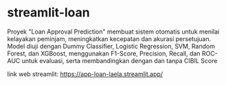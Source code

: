 # streamlit-loan
Proyek "Loan Approval Prediction" membuat sistem otomatis untuk menilai kelayakan peminjam, meningkatkan kecepatan dan akurasi persetujuan. Model diuji dengan Dummy Classifier, Logistic Regression, SVM, Random Forest, dan XGBoost, menggunakan F1-Score, Precision, Recall, dan ROC-AUC untuk evaluasi, serta membandingkan dengan dan tanpa CIBIL Score

link web streamlit: https://app-loan-laela.streamlit.app/

